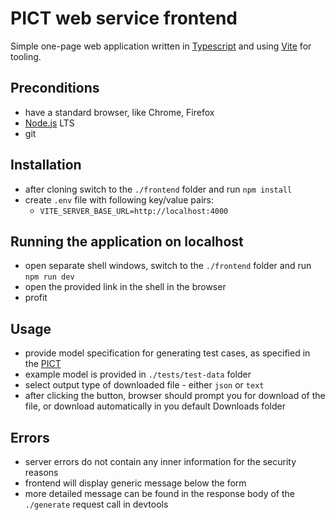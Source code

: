 # PICT web service frontend

Simple one-page web application written in [Typescript](https://www.typescriptlang.org/) and using [Vite](https://vitejs.dev/) for tooling.

## Preconditions

- have a standard browser, like Chrome, Firefox
- [Node.js](http://nodejs.org) LTS
- git

## Installation

- after cloning switch to the `./frontend` folder and run `npm install`
- create `.env` file with following key/value pairs:
  - `VITE_SERVER_BASE_URL=http://localhost:4000`

## Running the application on localhost

- open separate shell windows, switch to the `./frontend` folder and run `npm run dev`
- open the provided link in the shell in the browser
- profit

## Usage

- provide model specification for generating test cases, as specified in the [PICT](https://github.com/microsoft/pict/blob/main/doc/pict.md)
- example model is provided in `./tests/test-data` folder
- select output type of downloaded file - either `json` or `text`
- after clicking the button, browser should prompt you for download of the file, or download automatically in you default Downloads folder

## Errors

- server errors do not contain any inner information for the security reasons
- frontend will display generic message below the form
- more detailed message can be found in the response body of the `./generate` request call in devtools
